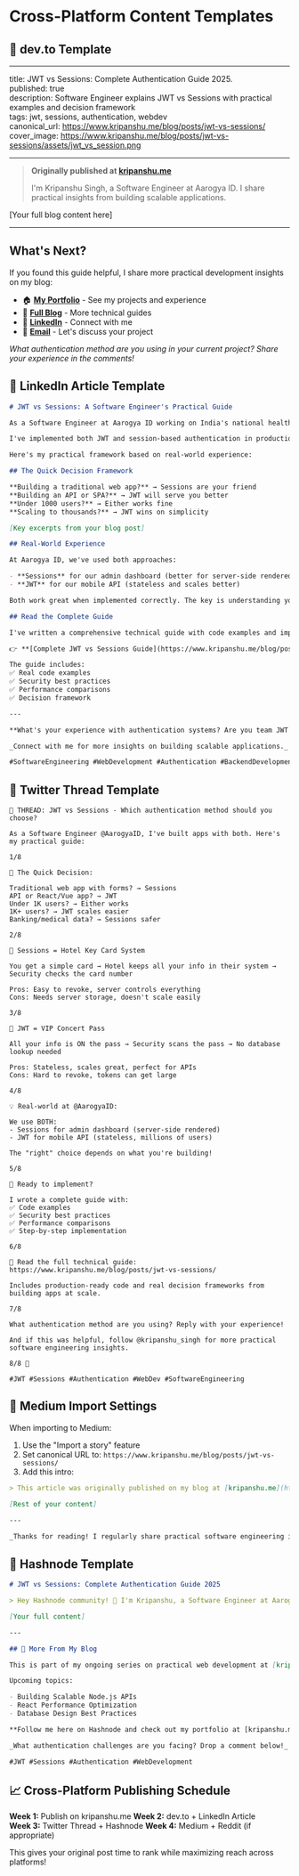 # Cross-Platform Content Templates

## 📝 dev.to Template

---

title: JWT vs Sessions: Complete Authentication Guide 2025.   
published: true   
description: Software Engineer explains JWT vs Sessions with practical examples and decision framework   
tags: jwt, sessions, authentication, webdev  
canonical_url: https://www.kripanshu.me/blog/posts/jwt-vs-sessions/   
cover_image: https://www.kripanshu.me/blog/posts/jwt-vs-sessions/assets/jwt_vs_session.png

---

> **Originally published at [kripanshu.me](https://www.kripanshu.me/blog/posts/jwt-vs-sessions/)**
>
> I'm Kripanshu Singh, a Software Engineer at Aarogya ID. I share practical insights from building scalable applications.

[Your full blog content here]

---

## What's Next?

If you found this guide helpful, I share more practical development insights on my blog:

- 🏠 **[My Portfolio](https://www.kripanshu.me/)** - See my projects and experience
- 📝 **[Full Blog](https://www.kripanshu.me/blog/)** - More technical guides
- 💼 **[LinkedIn](https://www.linkedin.com/in/kripanshu-singh/)** - Connect with me
- 📧 **[Email](mailto:kripanshusingh160305@gmail.com)** - Let's discuss your project

_What authentication method are you using in your current project? Share your experience in the comments!_

## 🔗 LinkedIn Article Template

```markdown
# JWT vs Sessions: A Software Engineer's Practical Guide

As a Software Engineer at Aarogya ID working on India's national health registries, authentication security isn't just important—it's critical for millions of users' data.

I've implemented both JWT and session-based authentication in production systems, and I frequently get asked: "Which one should I use?"

Here's my practical framework based on real-world experience:

## The Quick Decision Framework

**Building a traditional web app?** → Sessions are your friend
**Building an API or SPA?** → JWT will serve you better
**Under 1000 users?** → Either works fine
**Scaling to thousands?** → JWT wins on simplicity

[Key excerpts from your blog post]

## Real-World Experience

At Aarogya ID, we've used both approaches:

- **Sessions** for our admin dashboard (better for server-side rendered pages)
- **JWT** for our mobile API (stateless and scales better)

Both work great when implemented correctly. The key is understanding your specific use case.

## Read the Complete Guide

I've written a comprehensive technical guide with code examples and implementation details. Check it out:

👉 **[Complete JWT vs Sessions Guide](https://www.kripanshu.me/blog/posts/jwt-vs-sessions/)**

The guide includes:
✅ Real code examples
✅ Security best practices  
✅ Performance comparisons
✅ Decision framework

---

**What's your experience with authentication systems? Are you team JWT or team Sessions?**

_Connect with me for more insights on building scalable applications._

#SoftwareEngineering #WebDevelopment #Authentication #BackendDevelopment
```

## 📱 Twitter Thread Template

```
🧵 THREAD: JWT vs Sessions - Which authentication method should you choose?

As a Software Engineer @AarogyaID, I've built apps with both. Here's my practical guide:

1/8

🎯 The Quick Decision:

Traditional web app with forms? → Sessions
API or React/Vue app? → JWT
Under 1K users? → Either works
1K+ users? → JWT scales easier
Banking/medical data? → Sessions safer

2/8

🍪 Sessions = Hotel Key Card System

You get a simple card → Hotel keeps all your info in their system → Security checks the card number

Pros: Easy to revoke, server controls everything
Cons: Needs server storage, doesn't scale easily

3/8

🎫 JWT = VIP Concert Pass

All your info is ON the pass → Security scans the pass → No database lookup needed

Pros: Stateless, scales great, perfect for APIs
Cons: Hard to revoke, tokens can get large

4/8

💡 Real-world at @AarogyaID:

We use BOTH:
- Sessions for admin dashboard (server-side rendered)
- JWT for mobile API (stateless, millions of users)

The "right" choice depends on what you're building!

5/8

🚀 Ready to implement?

I wrote a complete guide with:
✅ Code examples
✅ Security best practices
✅ Performance comparisons
✅ Step-by-step implementation

6/8

📖 Read the full technical guide: https://www.kripanshu.me/blog/posts/jwt-vs-sessions/

Includes production-ready code and real decision frameworks from building apps at scale.

7/8

What authentication method are you using? Reply with your experience!

And if this was helpful, follow @kripanshu_singh for more practical software engineering insights.

8/8 🧵

#JWT #Sessions #Authentication #WebDev #SoftwareEngineering
```

## 📰 Medium Import Settings

When importing to Medium:

1. Use the "Import a story" feature
2. Set canonical URL to: `https://www.kripanshu.me/blog/posts/jwt-vs-sessions/`
3. Add this intro:

```markdown
> This article was originally published on my blog at [kripanshu.me](https://www.kripanshu.me/blog/posts/jwt-vs-sessions/). I'm sharing it here to reach Medium's awesome developer community.

[Rest of your content]

---

_Thanks for reading! I regularly share practical software engineering insights on my blog. Check out more guides at [kripanshu.me/blog](https://www.kripanshu.me/blog/)_
```

## 🎯 Hashnode Template

```markdown
# JWT vs Sessions: Complete Authentication Guide 2025

> Hey Hashnode community! 👋 I'm Kripanshu, a Software Engineer at Aarogya ID. I love sharing practical insights from building real applications.

[Your full content]

---

## 🚀 More From My Blog

This is part of my ongoing series on practical web development at [kripanshu.me/blog](https://www.kripanshu.me/blog/).

Upcoming topics:

- Building Scalable Node.js APIs
- React Performance Optimization
- Database Design Best Practices

**Follow me here on Hashnode and check out my portfolio at [kripanshu.me](https://www.kripanshu.me/) for more!**

_What authentication challenges are you facing? Drop a comment below!_

#JWT #Sessions #Authentication #WebDevelopment
```

## 📈 Cross-Platform Publishing Schedule

**Week 1:** Publish on kripanshu.me
**Week 2:** dev.to + LinkedIn Article  
**Week 3:** Twitter Thread + Hashnode
**Week 4:** Medium + Reddit (if appropriate)

This gives your original post time to rank while maximizing reach across platforms!
